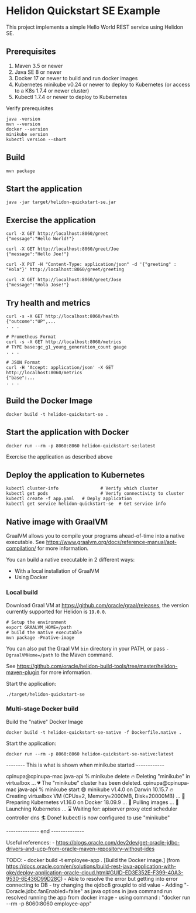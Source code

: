 
# Helidon Quickstart SE Example

This project implements a simple Hello World REST service using Helidon SE.

## Prerequisites

1. Maven 3.5 or newer
2. Java SE 8 or newer
3. Docker 17 or newer to build and run docker images
4. Kubernetes minikube v0.24 or newer to deploy to Kubernetes (or access to a K8s 1.7.4 or newer cluster)
5. Kubectl 1.7.4 or newer to deploy to Kubernetes

Verify prerequisites
```
java -version
mvn --version
docker --version
minikube version
kubectl version --short
```

## Build

```
mvn package
```

## Start the application

```
java -jar target/helidon-quickstart-se.jar
```

## Exercise the application

```
curl -X GET http://localhost:8060/greet
{"message":"Hello World!"}

curl -X GET http://localhost:8060/greet/Joe
{"message":"Hello Joe!"}

curl -X PUT -H "Content-Type: application/json" -d '{"greeting" : "Hola"}' http://localhost:8060/greet/greeting

curl -X GET http://localhost:8060/greet/Jose
{"message":"Hola Jose!"}
```

## Try health and metrics

```
curl -s -X GET http://localhost:8060/health
{"outcome":"UP",...
. . .

# Prometheus Format
curl -s -X GET http://localhost:8060/metrics
# TYPE base:gc_g1_young_generation_count gauge
. . .

# JSON Format
curl -H 'Accept: application/json' -X GET http://localhost:8060/metrics
{"base":...
. . .

```

## Build the Docker Image

```
docker build -t helidon-quickstart-se .
```

## Start the application with Docker

```
docker run --rm -p 8060:8060 helidon-quickstart-se:latest
```

Exercise the application as described above

## Deploy the application to Kubernetes

```
kubectl cluster-info                # Verify which cluster
kubectl get pods                    # Verify connectivity to cluster
kubectl create -f app.yaml   # Deply application
kubectl get service helidon-quickstart-se  # Get service info
```

## Native image with GraalVM

GraalVM allows you to compile your programs ahead-of-time into a native
 executable. See https://www.graalvm.org/docs/reference-manual/aot-compilation/
 for more information.

You can build a native executable in 2 different ways:
* With a local installation of GraalVM
* Using Docker

### Local build

Download Graal VM at https://github.com/oracle/graal/releases, the version
 currently supported for Helidon is `19.0.0`.

```
# Setup the environment
export GRAALVM_HOME=/path
# build the native executable
mvn package -Pnative-image
```

You can also put the Graal VM `bin` directory in your PATH, or pass
 `-DgraalVMHome=/path` to the Maven command.

See https://github.com/oracle/helidon-build-tools/tree/master/helidon-maven-plugin
 for more information.

Start the application:

```
./target/helidon-quickstart-se
```

### Multi-stage Docker build

Build the "native" Docker Image

```
docker build -t helidon-quickstart-se-native -f Dockerfile.native .
```

Start the application:

```
docker run --rm -p 8060:8060 helidon-quickstart-se-native:latest
```


-------- This is what is shown when minikube started ------------

cpinupa@cpinupa-mac java-api % minikube delete
🔥  Deleting "minikube" in virtualbox ...
💔  The "minikube" cluster has been deleted.
cpinupa@cpinupa-mac java-api % minikube start
😄  minikube v1.4.0 on Darwin 10.15.7
🔥  Creating virtualbox VM (CPUs=2, Memory=2000MB, Disk=20000MB) ...
🐳  Preparing Kubernetes v1.16.0 on Docker 18.09.9 ...
🚜  Pulling images ...
🚀  Launching Kubernetes ... 
⌛  Waiting for: apiserver proxy etcd scheduler controller dns
🏄  Done! kubectl is now configured to use "minikube"

-------------- end --------------

Useful references:
    - https://blogs.oracle.com/dev2dev/get-oracle-jdbc-drivers-and-ucp-from-oracle-maven-repository-without-ides


TODO:
    -  docker build -t employee-app . [Build the Docker image.] (from https://docs.oracle.com/en/solutions/build-rest-java-application-with-oke/deploy-application-oracle-cloud.html#GUID-ED3E352E-F399-40A3-9530-6E436D99D28C)
        - Able to resolve the error but getting into error connecting to DB
            - try changing the ojdbc8 groupId to old value
        - Adding "-Doracle.jdbc.fanEnabled=false" as java options in java command run resolved running the app from docker image
            - using command : "docker run --rm -p 8060:8060 employee-app"
